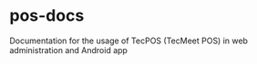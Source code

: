 # pos-docs
Documentation for the usage of TecPOS (TecMeet POS) in web administration and Android app
